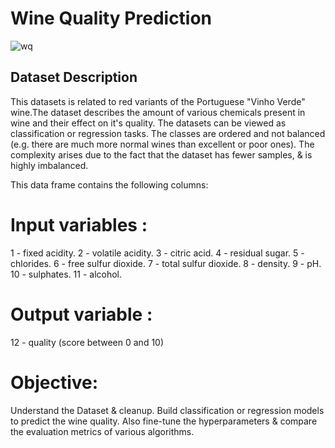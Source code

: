 # Wine Quality Prediction
![wq](https://user-images.githubusercontent.com/108439954/219056089-a5460af1-3047-4054-8584-3c7ae6c4ec46.jpg)

## Dataset Description
This datasets is related to red variants of the Portuguese "Vinho Verde" wine.The dataset describes the amount of various chemicals present in wine and their effect on it's quality. The datasets can be viewed as classification or regression tasks. The classes are ordered and not balanced (e.g. there are much more normal wines than excellent or poor ones).
The complexity arises due to the fact that the dataset has fewer samples, & is highly imbalanced.

This data frame contains the following columns:

# Input variables :
1 - fixed acidity.
2 - volatile acidity.
3 - citric acid.
4 - residual sugar.
5 - chlorides.
6 - free sulfur dioxide.
7 - total sulfur dioxide.
8 - density.
9 - pH.
10 - sulphates.
11 - alcohol.
# Output variable :
12 - quality (score between 0 and 10)

# Objective:
Understand the Dataset & cleanup.
Build classification or regression models to predict the wine quality.
Also fine-tune the hyperparameters & compare the evaluation metrics of various algorithms.
